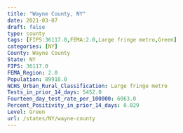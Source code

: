 ```yaml
---
title: "Wayne County, NY"
date: 2021-03-07
draft: false
type: county
tags: [FIPS:36117.0,FEMA:2.0,Large fringe metro,Green]
categories: [NY]
County: Wayne County
State: NY
FIPS: 36117.0
FEMA_Region: 2.0
Population: 89918.0
NCHS_Urban_Rural_Classification: Large fringe metro
Tests_in_prior_14_days: 5452.0
Fourteen_day_test_rate_per_100000: 6063.0
Percent_Positivity_in_prior_14_days: 0.029
Level: Green
url: /states/NY/wayne-county
---
```



